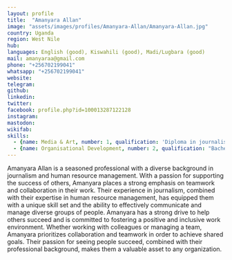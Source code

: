 ```yaml
---
layout: profile
title:  "Amanyara Allan"
image: "assets/images/profiles/Amanyara-Allan/Amanyara-Allan.jpg"
country: Uganda
region: West Nile
hub: 
languages: English (good), Kiswahili (good), Madi/Lugbara (good)
mail: amanyaraa@gmail.com
phone: "+256702199041"
whatsapp: "+256702199041"
website: 
telegram: 
github: 
linkedin: 
twitter: 
facebook: profile.php?id=100013287122128
instagram: 
mastodon: 
wikifab:
skills:
  - {name: Media & Art, number: 1, qualification: 'Diploma in journalism and mass communication, skills in TV/filming/audio production/script/creative writing'}
  - {name: Organisational Development, number: 2, qualification: "Bachelor's degree in Human Resource Management"}
---
```

Amanyara Allan is a seasoned professional with a diverse background in journalism and human resource management. With a passion for supporting the success of others, Amanyara places a strong emphasis on teamwork and collaboration in their work. Their experience in journalism, combined with their expertise in human resource management, has equipped them with a unique skill set and the ability to effectively communicate and manage diverse groups of people.
Amanyara has a strong drive to help others succeed and is committed to fostering a positive and inclusive work environment. Whether working with colleagues or managing a team, Amanyara prioritizes collaboration and teamwork in order to achieve shared goals. Their passion for seeing people succeed, combined with their professional background, makes them a valuable asset to any organization.
